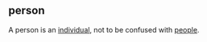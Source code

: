 ## person

A person is an [individual](individual.md), not to be confused with [people](people.md).


